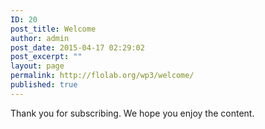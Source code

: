 ```yaml
---
ID: 20
post_title: Welcome
author: admin
post_date: 2015-04-17 02:29:02
post_excerpt: ""
layout: page
permalink: http://flolab.org/wp3/welcome/
published: true
---
```

<p>Thank you for subscribing. We hope you enjoy the content.</p>